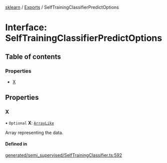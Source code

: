 [sklearn](../readme.md) / [Exports](../modules.md) / SelfTrainingClassifierPredictOptions

# Interface: SelfTrainingClassifierPredictOptions

## Table of contents

### Properties

- [X](SelfTrainingClassifierPredictOptions.md#x)

## Properties

### X

• `Optional` **X**: [`ArrayLike`](../modules.md#arraylike)

Array representing the data.

#### Defined in

[generated/semi_supervised/SelfTrainingClassifier.ts:592](https://github.com/transitive-bullshit/scikit-learn-ts/blob/367336a/packages/sklearn/src/generated/semi_supervised/SelfTrainingClassifier.ts#L592)
